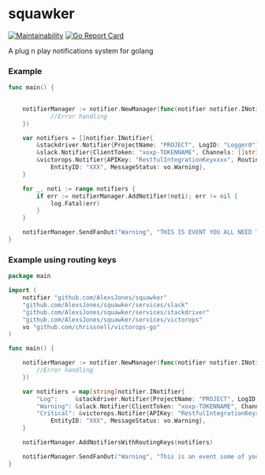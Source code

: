 # squawker

[![Maintainability](https://api.codeclimate.com/v1/badges/b1112f79f38545b8a831/maintainability)](https://codeclimate.com/github/AlexsJones/squawker/maintainability)
[![Go Report Card](https://goreportcard.com/badge/github.com/AlexsJones/squawker)](https://goreportcard.com/report/github.com/AlexsJones/squawker)

A plug n play notifications system for golang


### Example

```go
func main() {

	
	notifierManager := notifier.NewManager(func(notifier notifier.INotifier, err error) {
			//Error handling
	})

	var notifiers = []notifier.INotifier{
		&stackdriver.Notifier{ProjectName: "PROJECT", LogID: "Logger0"},
		&slack.Notifier{ClientToken: "xoxp-TOKENNAME", Channels: []string{"CHANNEL"}},
		&victorops.Notifier{APIKey: "RestfulIntegrationKeyxxxx", RoutingKey: "production",
			EntityID: "XXX", MessageStatus: vo.Warning},
	}

	for _, noti := range notifiers {
		if err := notifierManager.AddNotifier(noti); err != nil {
			log.Fatal(err)
		}
	}

	notifierManager.SendFanOut("Warning", "THIS IS EVENT YOU ALL NEED TO KNOW ABOUT!")
}

```

### Example using routing keys

```go
package main

import (
	notifier "github.com/AlexsJones/squawker"
	"github.com/AlexsJones/squawker/services/slack"
	"github.com/AlexsJones/squawker/services/stackdriver"
	"github.com/AlexsJones/squawker/services/victorops"
	vo "github.com/chrissnell/victorops-go"
)

func main() {

	notifierManager := notifier.NewManager(func(notifier notifier.INotifier, err error) {
		//Error handling
	})

	var notifiers = map[string]notifier.INotifier{
		"Log":     &stackdriver.Notifier{ProjectName: "PROJECT", LogID: "Logger0"},
		"Warning": &slack.Notifier{ClientToken: "xoxp-TOKENNAME", Channels: []string{"CHANNEL"}},
		"Critical": &victorops.Notifier{APIKey: "RestfulIntegrationKeyxxxx", RoutingKey: "production",
			EntityID: "XXX", MessageStatus: vo.Warning},
	}

	notifierManager.AddNotifiersWithRoutingKeys(notifiers)

	notifierManager.SendFanOut("Warning", "This is an event some of you need to know about!")
}
```
